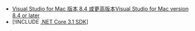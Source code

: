 * [<span data-ttu-id="7221f-101">Visual Studio for Mac 版本 8.4 或更高版本</span><span class="sxs-lookup"><span data-stu-id="7221f-101">Visual Studio for Mac version 8.4 or later</span></span>](https://visualstudio.microsoft.com/vs/mac/)
* [!INCLUDE [.NET Core 3.1 SDK](~/includes/3.1-SDK.md)]
